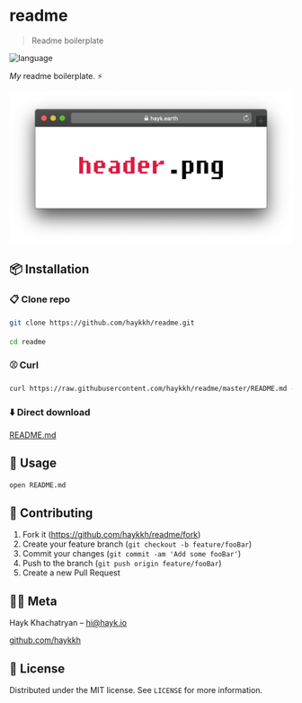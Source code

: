 
# readme

> Readme boilerplate

![language](https://img.shields.io/badge/markdown-blue.svg?style=flat-square)

_My_ readme boilerplate. ⚡

![Header](header.png)

## 📦 Installation

### 📋 Clone repo

```sh
git clone https://github.com/haykkh/readme.git

cd readme
```

### ⚾ Curl

```sh
curl https://raw.githubusercontent.com/haykkh/readme/master/README.md -o README.md
```

### ⬇️ Direct download

[README.md](https://raw.githubusercontent.com/haykkh/readme/master/README.md)

## 🚀 Usage

```sh
open README.md
```

## 📝 Contributing

1. Fork it (<https://github.com/haykkh/readme/fork>)
2. Create your feature branch (`git checkout -b feature/fooBar`)
3. Commit your changes (`git commit -am 'Add some fooBar'`)
4. Push to the branch (`git push origin feature/fooBar`)
5. Create a new Pull Request

## 👨🏻 Meta

Hayk Khachatryan – [hi@hayk.io](mailto:hi@hayk.io)

[github.com/haykkh](https://github.com/haykkh/)

## 📜 License

Distributed under the MIT license. See ``LICENSE`` for more information.
